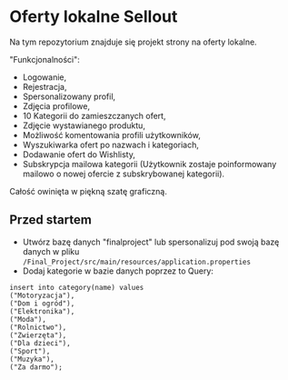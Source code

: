 <h1>Oferty lokalne Sellout</h1>

Na tym repozytorium znajduje się projekt strony na oferty lokalne.

"Funkcjonalności":

* Logowanie,
* Rejestracja,
* Spersonalizowany profil,
* Zdjęcia profilowe,
* 10 Kategorii do zamieszczanych ofert,
* Zdjęcie wystawianego produktu,
* Możliwość komentowania profili użytkowników,
* Wyszukiwarka ofert po nazwach i kategoriach,
* Dodawanie ofert do Wishlisty,
* Subskrypcja mailowa kategorii (Użytkownik zostaje poinformowany mailowo o nowej ofercie z subskrybowanej kategorii).

Całość owinięta w piękną szatę graficzną.

<h2>Przed startem</h2>

* Utwórz bazę danych "finalproject" lub spersonalizuj pod swoją bazę danych w pliku ```/Final_Project/src/main/resources/application.properties```
* Dodaj kategorie w bazie danych poprzez to Query:
```
insert into category(name) values
("Motoryzacja"),
("Dom i ogród"),
("Elektronika"),
("Moda"),
("Rolnictwo"),
("Zwierzęta"),
("Dla dzieci"),
("Sport"),
("Muzyka"),
("Za darmo");
```